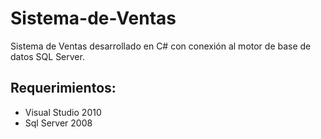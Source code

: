 # Sistema-de-Ventas
Sistema de Ventas desarrollado en C# con conexión  al motor de base de datos SQL Server.
## Requerimientos: 
 -  Visual Studio 2010
 -  Sql Server 2008
